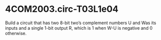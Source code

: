 # 4COM2003.circ-T03L1e04
 Build a circuit that has two 8-bit two’s complement numbers U and  Was its inputs and a single 1-bit output R, which is 1 when W-U is  negative and 0 otherwise.
